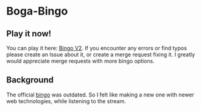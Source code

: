 # Boga-Bingo

## Play it now!

You can play it here: [Bingo V2](https://mtib.github.io/boga-bingo/bingo.html#). If you encounter any errors or find typos please create an Issue about it, or create a merge request fixing it. I greatly would appreciate merge requests with more bingo options.

## Background

The official [bingo](http://kitboga.com/bingo) was outdated. So I felt like making a new one with newer web technologies, while listening to the stream.
